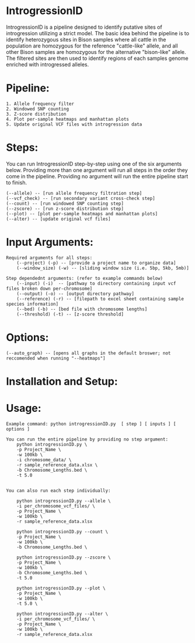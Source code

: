 # IntrogressionID
IntrogressionID is a pipeline designed to identify putative sites of introgression utilizing a strict model. The basic idea behind the pipeline is to identify heterozygous sites in Bison samples
where all cattle in the population are homozygous for the reference "cattle-like" allele, and all other Bison samples are homozygous for the alternative "bison-like" allele. The filtered sites are then
used to identify regions of each samples genome enriched with introgressed alleles. 


# Pipeline:
    1. Allele frequency filter
    2. Windowed SNP counting
    3. Z-score distribution
    4. Plot per-sample heatmaps and manhattan plots
    5. Update original VCF files with introgression data

# Steps:
You can run IntrogressionID step-by-step using one of the six arguments below. Providing more than one argument will
 run all steps in the order they come in the pipeline. Providing no argument will run the entire pipeline start to
  finish. 
 
    (--allele) -- [run allele frequency filtration step]
    (--vcf_check) -- [run secondary variant cross-check step]
    (--count) -- [run windowed SNP counting step]
    (--zscore) -- [run z-score distribution step]
    (--plot) -- [plot per-sample heatmaps and manhattan plots]
    (--alter) -- [update original vcf files]
    
 # Input Arguments:
 
    Required arguments for all steps:
        (--project) (-p) -- [provide a project name to organize data]
        (--window_size) (-w) -- [sliding window size (i.e. 5bp, 5kb, 5mb)]
        
    Step dependednt arguments: (refer to example commands below)
        (--input) (-i)  -- [pathway to directory containing input vcf files broken down per-chromosome]
        (--output) (-o) -- [output directory pathway]
        (--reference) (-r) -- [filepath to excel sheet containing sample species information]
        (--bed) (-b) -- [bed file with chromosome lengths]
        (--threshold) (-t) -- [z-score threshold]
 
# Options:
    (--auto_graph) -- [opens all graphs in the default broswer; not reccomended when running "--heatmaps"]


# Installation and Setup:
    
    
# Usage:

    Example command: python introgressionID.py  [ step ] [ inputs ] [ options ]
    
    You can run the entire pipeline by providing no step argument:
        python introgressionID.py \
        -p Project_Name \
        -w 100kb \
        -i chromosome_data/ \
        -r sample_reference_data.xlsx \
        -b Chromosome_Lengths.bed \
        -t 5.0
        
    
    You can also run each step individually:
    
        python introgressionID.py --allele \
        -i per_chromosome_vcf_files/ \
        -p Project_Name \
        -w 100kb \
        -r sample_reference_data.xlsx
        
        python introgressionID.py --count \
        -p Project_Name \
        -w 100kb \
        -b Chromosome_Lengths.bed \
        
        python introgressionID.py --zscore \
        -p Project_Name \
        -w 100kb \
        -b Chromosome_Lengths.bed \
        -t 5.0
        
        python introgressionID.py --plot \
        -p Project_Name \
        -w 100kb \
        -t 5.0 \
        
        python introgressionID.py --alter \
        -i per_chromosome_vcf_files/ \
        -p Project_Name \
        -w 100kb \
        -r sample_reference_data.xlsx
        
    
